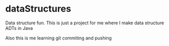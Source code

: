 # dataStructures
Data structure fun.
This is just a project for me where I make data structure ADTs in Java

Also this is me learning git commiting and pushing
